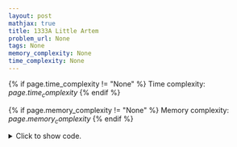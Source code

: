 ```yaml
---
layout: post
mathjax: true
title: 1333A Little Artem
problem_url: None
tags: None
memory_complexity: None
time_complexity: None
---
```




{% if page.time_complexity != "None" %}
Time complexity: ${{ page.time_complexity }}$
{% endif %}

{% if page.memory_complexity != "None" %}
Memory complexity: ${{ page.memory_complexity }}$
{% endif %}

<details>
<summary>
<p style="display:inline">Click to show code.</p>
</summary>
```cpp
{% raw %}
using namespace std;
int main(void)
{
    int t, n, m;
    cin >> t;
    while (t--)
    {
        cin >> n >> m;
        bool black = true;
        for (int row = 0; row < n; ++row)
        {
            for (int col = 0; col < m; ++col)
            {
                if (row == 0 and col == 1 and (n * m) % 2 == 0)
                    cout << (black ? "W" : "B");
                else
                    cout << (black ? "B" : "W");
                black = !black;
            }
            cout << endl;
        }
    }
    return 0;
}

{% endraw %}
```
</details>

